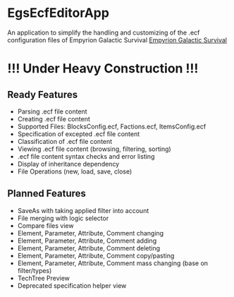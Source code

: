 # EgsEcfEditorApp
An application to simplify the handling and customizing of the .ecf configuration files of Empyrion Galactic Survival [Empyrion Galactic Survival](https://empyriongame.com/)



# !!! Under Heavy Construction !!!



## Ready Features
- Parsing .ecf file content
- Creating .ecf file content
- Supported Files: BlocksConfig.ecf, Factions.ecf, ItemsConfig.ecf
- Specification of excepted .ecf file content
- Classification of .ecf file content
- Viewing .ecf file content (browsing, filtering, sorting)
- .ecf file content syntax checks and error listing
- Display of inheritance dependency
- File Operations (new, load, save, close)

## Planned Features
- SaveAs with taking applied filter into account
- File merging with logic selector
- Compare files view
- Element, Parameter, Attribute, Comment changing
- Element, Parameter, Attribute, Comment adding
- Element, Parameter, Attribute, Comment deleting
- Element, Parameter, Attribute, Comment copy/pasting
- Element, Parameter, Attribute, Comment mass changing (base on filter/types)
- TechTree Preview
- Deprecated specification helper view


